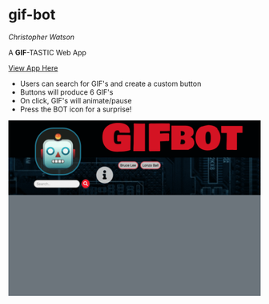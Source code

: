 # gif-bot

_Christopher Watson_

A **GIF**-TASTIC Web App

[View App Here](https://christopher-watson.github.io/gif-bot/)

* Users can search for GIF's and create a custom button
* Buttons will produce 6 GIF's 
* On click, GIF's will animate/pause
* Press the BOT icon for a surprise!


![Gif Bot Image](https://github.com/christopher-watson/gif-bot/blob/master/assets/images/IE92E3mHda.gif?raw=true "Gif Bot Image")

